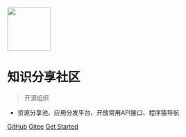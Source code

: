 <img src="https://avatar.gitee.com/uploads/enterprise_logo/71961194015.png" width="100" >

# 知识分享社区

> 开源组织

- 资源分享池、应用分发平台、开放常用API接口、程序猿导航

[GitHub](https://github.com/leorian)
[Gitee](https://gitee.com/KongLongITGongZuoShi_admin)
[Get Started](#open_organization)